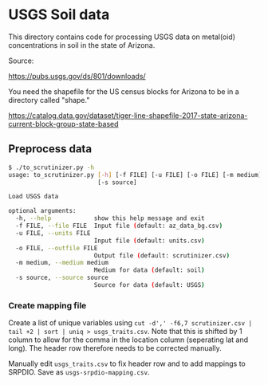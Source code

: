 # USGS Soil data
This directory contains code for processing USGS data on metal(oid) concentrations in soil in the state of Arizona.

Source:

https://pubs.usgs.gov/ds/801/downloads/

You need the shapefile for the US census blocks for Arizona to be in a directory called "shape."

https://catalog.data.gov/dataset/tiger-line-shapefile-2017-state-arizona-current-block-group-state-based

## Preprocess data

```bash
$ ./to_scrutinizer.py -h
usage: to_scrutinizer.py [-h] [-f FILE] [-u FILE] [-o FILE] [-m medium]
                         [-s source]

Load USGS data

optional arguments:
  -h, --help            show this help message and exit
  -f FILE, --file FILE  Input file (default: az_data_bg.csv)
  -u FILE, --units FILE
                        Input file (default: units.csv)
  -o FILE, --outfile FILE
                        Output file (default: scrutinizer.csv)
  -m medium, --medium medium
                        Medium for data (default: soil)
  -s source, --source source
                        Source for data (default: USGS)
 ```

### Create mapping file

Create a list of unique variables using `cut -d',' -f6,7 scrutinizer.csv | tail +2 | sort | uniq > usgs_traits.csv`. Note that this is shifted by 1 column to allow for the comma in the location column (seperating lat and long). The header row therefore needs to be corrected manually.

Manually edit `usgs_traits.csv` to fix header row and to add mappings to SRPDIO. Save as `usgs-srpdio-mapping.csv`.

